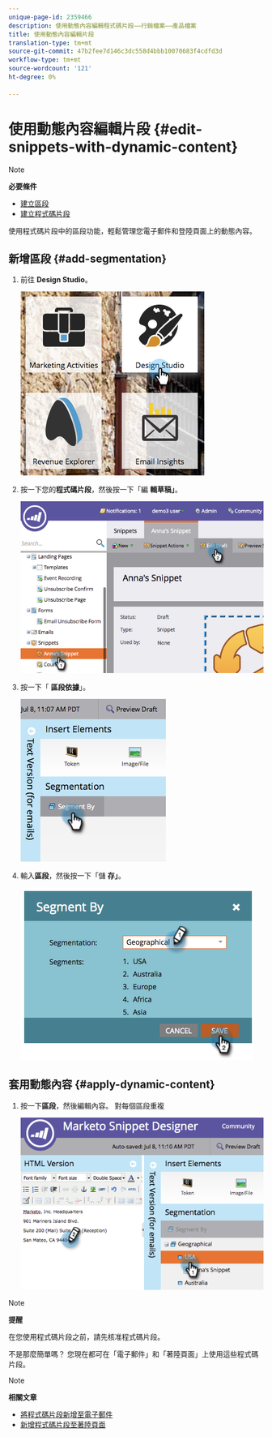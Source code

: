 ```yaml
---
unique-page-id: 2359466
description: 使用動態內容編輯程式碼片段——行銷檔案——產品檔案
title: 使用動態內容編輯片段
translation-type: tm+mt
source-git-commit: 47b2fee7d146c3dc558d4bbb10070683f4cdfd3d
workflow-type: tm+mt
source-wordcount: '121'
ht-degree: 0%

---
```



# 使用動態內容編輯片段 {#edit-snippets-with-dynamic-content}

>[!NOTE]
>
>**必要條件**
>
>* [建立區段](../../../../product-docs/personalization/segmentation-and-snippets/segmentation/create-a-segmentation.md)
>* [建立程式碼片段](create-a-snippet.md)

>



使用程式碼片段中的區段功能，輕鬆管理您電子郵件和登陸頁面上的動態內容。

## 新增區段 {#add-segmentation}

1. 前往 **Design Studio**。

   ![](assets/designstudio-1.png)

1. 按一下您的**程式碼片段**，然後按一下「編 **輯草稿」**。

   ![](assets/image2014-9-16-8-3a59-3a14.png)

1. 按一下「 **區段依據**」。

   ![](assets/image2014-9-16-8-3a59-3a27.png)

1. 輸入**區段**，然後按一下「儲 **存」**。

   ![](assets/image2014-9-16-8-3a59-3a42.png)

## 套用動態內容 {#apply-dynamic-content}

1. 按一下**區段**，然後編輯內容。 對每個區段重複

   ![](assets/image2014-9-16-8-3a59-3a59.png)

>[!NOTE]
>
>**提醒**
>
>在您使用程式碼片段之前，請先核准程式碼片段。

不是那麼簡單嗎？ 您現在都可在「電子郵件」和「著陸頁面」上使用這些程式碼片段。

>[!NOTE]
>
>**相關文章**
>
>* [將程式碼片段新增至電子郵件](../../../../product-docs/email-marketing/general/functions-in-the-editor/add-a-snippet-to-an-email.md)
>* [新增程式碼片段至著陸頁面](../../../../product-docs/demand-generation/landing-pages/personalizing-landing-pages/add-a-snippet-to-a-landing-page.md)

>



